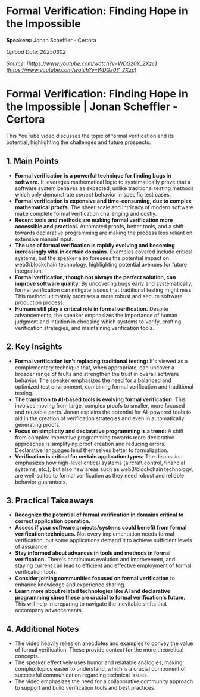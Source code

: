 # Formal Verification: Finding Hope in the Impossible

**Speakers:** Jonan Scheffler - Certora


*Upload Date: 20250302*

*Source: [https://www.youtube.com/watch?v=WDGz0Y_2Xzc](https://www.youtube.com/watch?v=WDGz0Y_2Xzc)*

# Formal Verification: Finding Hope in the Impossible | Jonan Scheffler - Certora

This YouTube video discusses the topic of formal verification and its potential, highlighting the challenges and future prospects.

## 1. Main Points

* **Formal verification is a powerful technique for finding bugs in software.**  It leverages mathematical logic to systematically prove that a software system behaves as expected, unlike traditional testing methods which only demonstrate *correct* behavior in specific test cases.
* **Formal verification is expensive and time-consuming, due to complex mathematical proofs.** The sheer scale and intricacy of modern software make complete formal verification challenging and costly.
* **Recent tools and methods are making formal verification more accessible and practical.**  Automated proofs, better tools, and a shift towards declarative programming are making the process less reliant on extensive manual input.
* **The use of formal verification is rapidly evolving and becoming increasingly vital in certain domains.**  Examples covered include critical systems, but the speaker also foresees the potential impact on web3/blockchain technology, highlighting potential avenues for future integration.
* **Formal verification, though not always the perfect solution, can improve software quality.** By uncovering bugs early and systematically, formal verification can mitigate issues that traditional testing might miss. This method ultimately promises a more robust and secure software production process.
* **Humans still play a critical role in formal verification.** Despite advancements, the speaker emphasizes the importance of human judgment and intuition in choosing which systems to verify, crafting verification strategies, and maintaining verification tools.


## 2. Key Insights

* **Formal verification isn't replacing traditional testing:**  It's viewed as a complementary technique that, when appropriate, can uncover a broader range of faults and strengthen the trust in overall software behavior.  The speaker emphasizes the need for a balanced and optimized test environment, combining formal verification and traditional testing.
* **The transition to AI-based tools is evolving formal verification.** This involves moving from large, complex proofs to smaller, more focused and reusable parts.  Jonan explains the potential for AI-powered tools to aid in the creation of verification strategies and even in automatically generating proofs.
* **Focus on simplicity and declarative programming is a trend:**  A shift from complex imperative programming towards more declarative approaches is simplifying proof creation and reducing errors. Declarative languages lend themselves better to formalization.
* **Verification is critical for certain application types:**  The discussion emphasizes how high-level critical systems (aircraft control, financial systems, etc.), but also new areas such as web3/blockchain technology, are well-suited to formal verification as they need robust and reliable behavior guarantees.


## 3. Practical Takeaways

* **Recognize the potential of formal verification in domains critical to correct application operation.**
* **Assess if your software projects/systems could benefit from formal verification techniques.** Not every implementation needs formal verification, but some applications demand it to achieve sufficient levels of assurance.
* **Stay informed about advances in tools and methods in formal verification.** There's continuous evolution and improvement, and staying current can lead to efficient and effective employment of formal verification tools.
* **Consider joining communities focused on formal verification** to enhance knowledge and experience sharing.
* **Learn more about related technologies like AI and declarative programming since these are crucial to formal verification's future.** This will help in preparing to navigate the inevitable shifts that accompany advancements.



## 4. Additional Notes

* The video heavily relies on anecdotes and examples to convey the value of formal verification.  These provide context for the more theoretical concepts.
* The speaker effectively uses humor and relatable analogies, making complex topics easier to understand, which is a crucial component of successful communication regarding technical issues.
* The video emphasizes the need for a collaborative community approach to support and build verification tools and best practices.